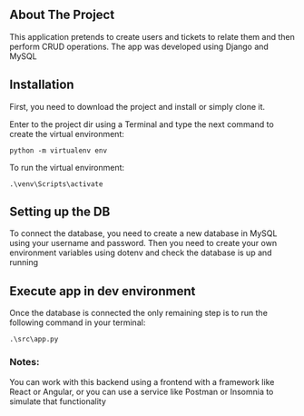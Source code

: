 ## About The Project
<p>This application pretends to create users and tickets to relate them and then perform CRUD operations. The app was developed using Django and MySQL</p>

## Installation
First, you need to download the project and install or simply clone it.

Enter to the project dir using a Terminal and type the next command to create the virtual environment:
```
python -m virtualenv env
```

To run the virtual environment:
```
.\venv\Scripts\activate
```

## Setting up the DB
To connect the database, you need to create a new database in MySQL using your username and password. Then you need to create your own environment variables using dotenv and check the database is up and running

## Execute app in dev environment
Once the database is connected the only remaining step is to run the following command in your terminal:
```
.\src\app.py
```


### Notes:
You can work with this backend using a frontend with a framework like React or Angular, or you can use a service like Postman or Insomnia to simulate that functionality
